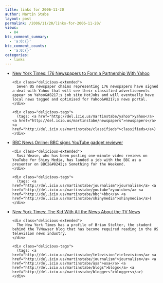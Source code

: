 ```yaml
---
title: links for 2006-11-20
author: Martin Stabe
layout: post
permalink: /2006/11/20/links-for-2006-11-20/
views:
  - 84
btc_comment_summary:
  - 'a:0:{}'
btc_comment_counts:
  - 'a:0:{}'
categories:
  - links
---
```

<ul class="delicious">
  <li>
    <div class="delicious-link">
      <a href="http://www.nytimes.com/2006/11/20/technology/20yahoo.html?ref=media">New York Times: 176 Newspapers to Form a Partnership With Yahoo</a>
    </div>
    
    <div class="delicious-extended">
      Seven US newspaper chains representing 176 newspapers have signed a deal with Yahoo that will see their classified advertisements appear on Yahoo&#8217;s job site HotJobs and will eventually have local news tagged and optimised for Yahoo&#8217;s news portal.
    </div>
    
    <div class="delicious-tags">
      (tags: <a href="http://del.icio.us/martinstabe/yahoo">yahoo</a> <a href="http://del.icio.us/martinstabe/newspapers">newspapers</a> <a href="http://del.icio.us/martinstabe/classifieds">classifieds</a>)
    </div>
  </li>
  
  <li>
    <div class="delicious-link">
      <a href="http://news.bbc.co.uk/1/hi/entertainment/6157948.stm">BBC News Online: BBC signs YouTube gadget reviewer</a>
    </div>
    
    <div class="delicious-extended">
      Susi Wease, who has been posting one-minute video reviews on YouTube for Shiny Media, has landed a job with the BBC as a presenter on BBC2&#8242;s Something for the Weekend.
    </div>
    
    <div class="delicious-tags">
      (tags: <a href="http://del.icio.us/martinstabe/journalism">journalism</a> <a href="http://del.icio.us/martinstabe/youtube">youtube</a> <a href="http://del.icio.us/martinstabe/bbc">bbc</a> <a href="http://del.icio.us/martinstabe/shinymedia">shinymedia</a>)
    </div>
  </li>
  
  <li>
    <div class="delicious-link">
      <a href="http://www.nytimes.com/2006/11/20/business/media/20newser.html?ex=1321678800&#038;en=20db4c0a79463404&#038;ei=5088&#038;partner=rssnyt&#038;emc=rss">New York Times: The Kid With All the News About the TV News</a>
    </div>
    
    <div class="delicious-extended">
      The New York Times has a profile of Brian Stelter, the student behind the TVNewser blog that has become required reading in the US television news industry.
    </div>
    
    <div class="delicious-tags">
      (tags: <a href="http://del.icio.us/martinstabe/television">television</a> <a href="http://del.icio.us/martinstabe/journalism">journalism</a> <a href="http://del.icio.us/martinstabe/usa">usa</a> <a href="http://del.icio.us/martinstabe/blogs">blogs</a> <a href="http://del.icio.us/martinstabe/bloggers">bloggers</a>)
    </div>
  </li>
</ul>